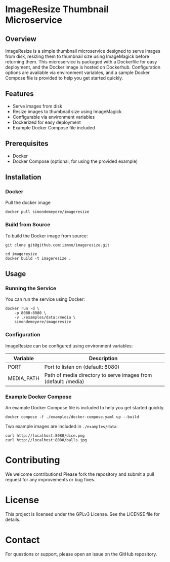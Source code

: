# ImageResize Thumbnail Microservice

## Overview

ImageResize is a simple thumbnail microservice designed to serve images from 
disk, resizing them to thumbnail size using ImageMagick before returning them. 
This microservice is packaged with a Dockerfile for easy deployment, and the 
Docker image is hosted on Dockerhub. Configuration options are available via 
environment variables, and a sample Docker Compose file is provided to help you 
get started quickly.

## Features

- Serve images from disk
- Resize images to thumbnail size using ImageMagick
- Configurable via environment variables
- Dockerized for easy deployment
- Example Docker Compose file included

## Prerequisites

- Docker
- Docker Compose (optional, for using the provided example)

## Installation

### Docker

Pull the docker image 

```
docker pull simondemeyere/imageresize
```

### Build from Source

To build the Docker image from source:

```
git clone git@github.com:izmno/imageresize.git

cd imageresize
docker build -t imageresize .
```

## Usage

### Running the Service

You can run the service using Docker:

```
docker run -d \
    -p 8080:8080 \
    -v ./examples/data:/media \
    simondemeyere/imageresize
```

### Configuration

ImageResize can be configured using environment variables:

Variable   | Description
---------- | -----------
PORT       | Port to listen on (default: 8080)
MEDIA_PATH | Path of media directory to serve images from (default: /media)

### Example Docker Compose

An example Docker Compose file is included to help you get started quickly.

```
docker compose -f ./examples/docker-compose.yaml up --build 
```

Two example images are included in `./examples/data`.

```
curl http://localhost:8080/dice.png
curl http://localhost:8080/balls.jpg
```


# Contributing

We welcome contributions! Please fork the repository and submit a pull request 
for any improvements or bug fixes.

# License

This project is licensed under the GPLv3 License. See the LICENSE file for details.

# Contact

For questions or support, please open an issue on the GitHub repository.
